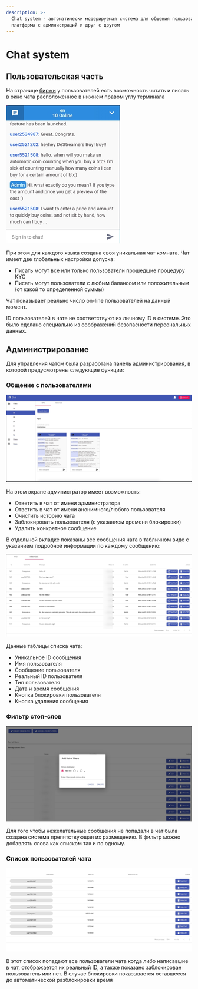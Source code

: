 ```yaml
---
description: >-
  Chat system - автоматически модерируемая система для общения пользователей
  платформы с администраций и друг с другом
---
```


# Chat system

## Пользовательская часть

На странице [биржи](instrumenty.md#torgovaya-ploshadka-birzha) у пользователей есть возможность читать и писать в окно чата расположенное в нижнем правом углу терминала

![&#x418;&#x43D;&#x442;&#x435;&#x440;&#x444;&#x435;&#x439;&#x441; &#x447;&#x430;&#x442;&#x430;](../.gitbook/assets/image%20%2835%29.png)

При этом для каждого языка создана своя уникальная чат комната. Чат имеет две глобальных настройки допуска:

* Писать могут все или только пользователи прошедшие процедуру KYC
* Писать могут пользователи с любым балансом или положительным \(от какой то определенной суммы\)

Чат показывает реально число on-line пользователей на данный момент.

ID пользователей в чате не соответствуют их личному ID в системе. Это было сделано специально из соображений безопасности персональных данных. 

## Администрирование

Для управления чатом была разработана панель администрирования, в которой предусмотрены следующие функции:

### Общение с пользователями

![&#x42D;&#x43A;&#x440;&#x430;&#x43D; &#x447;&#x430;&#x442; &#x43A;&#x43E;&#x43C;&#x43D;&#x430;&#x442;&#x44B; &#x430;&#x43D;&#x433;&#x43B;&#x438;&#x439;&#x441;&#x43A;&#x43E;&#x433;&#x43E; &#x44F;&#x437;&#x44B;&#x43A;&#x430;](../.gitbook/assets/image%20%2834%29.png)

На этом экране администратор имеет возможность:

* Ответить в чат от имени администратора
* Ответить в чат от имени анонимного/любого пользователя
* Очистить историю чата
* Заблокировать пользователя \(с указанием времени блокировки\)
* Удалить конкретное сообщение

В отдельной вкладке показаны все сообщения чата в табличном виде с указанием подробной информации по каждому сообщению:

![&#x42D;&#x43A;&#x440;&#x430;&#x43D; &#x441;&#x43F;&#x438;&#x441;&#x43A;&#x430; &#x441;&#x43E;&#x43E;&#x431;&#x449;&#x435;&#x43D;&#x438;&#x439; &#x447;&#x430;&#x442;&#x430;](../.gitbook/assets/image%20%283%29.png)

Данные таблицы списка чата:

* Уникальное ID сообщения
* Имя пользователя
* Сообщение пользователя
* Реальный ID пользователя
* Тип пользователя
* Дата и время сообщения
* Кнопка блокировки пользователя
* Кнопка удаления сообщения

### Фильтр стоп-слов

![&#x42D;&#x43A;&#x440;&#x430;&#x43D; &#x434;&#x43E;&#x431;&#x430;&#x432;&#x43B;&#x435;&#x43D;&#x438;&#x435; &#x43D;&#x43E;&#x432;&#x44B;&#x445; &#x441;&#x442;&#x43E;&#x43F; &#x441;&#x43B;&#x43E;&#x432;](../.gitbook/assets/image%20%2810%29.png)

Для того чтобы нежелательные сообщения не попадали в чат была создана система препятствующая их размещению. В фильтр можно добавлять слова как списком так и по одному.

### Список пользователей чата

![&#x42D;&#x43A;&#x440;&#x430;&#x43D; &#x441;&#x43F;&#x438;&#x441;&#x43A;&#x430; &#x43F;&#x43E;&#x43B;&#x44C;&#x437;&#x43E;&#x432;&#x430;&#x442;&#x435;&#x43B;&#x435;&#x439; &#x447;&#x430;&#x442;&#x430;](../.gitbook/assets/image%20%2816%29.png)

В этот список попадают все пользователи чата когда либо написавшие в чат, отображается их реальный ID, а также показано заблокирован пользователь или нет. В случае блокировки показывается оставшееся до автоматической разблокировки время



